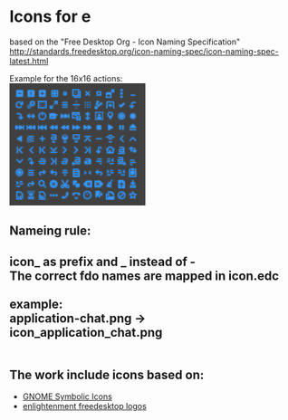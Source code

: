 Icons for e
======
based on the "Free Desktop Org - Icon Naming Specification"<br>
http://standards.freedesktop.org/icon-naming-spec/icon-naming-spec-latest.html

Example for the 16x16 actions:<br>
![actions at 16x16](https://github.com/wfx/eicons/blob/master/data/actions_16.png "some actions icon")

Nameing rule:
------
icon_ as prefix and _ instead of -<br>
The correct fdo names are mapped in icon.edc<br>
<br>
example:<br>
    application-chat.png -> icon_application_chat.png<br>
<br>
<br>
The work include icons based on:
-------
*  [GNOME Symbolic Icons](https://github.com/GNOME/gnome-icon-theme-symbolic "github.com")
*  [enlightenment freedesktop logos](http://enlightenment.freedesktop.org/logos.php "enlightenment.freedesktop.org")
